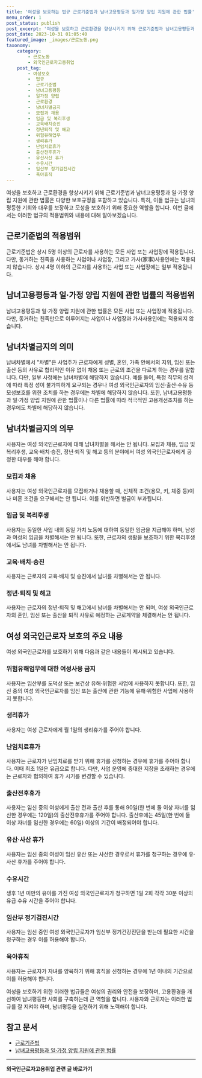 ```yaml
---
title: '여성을 보호하는 법규 근로기준법과 남녀고용평등과 일가정 양립 지원에 관한 법률'
menu_order: 1
post_status: publish
post_excerpt: '여성을 보호하고 근로환경을 향상시키기 위해 근로기준법과 남녀고용평등과 일 가정 양립 지원에 관한 법률은 다양한 보호규정을 포함하고 있습니다. 특히, 이들 법규는 남녀의 평등한 기회와 대우를 보장하고 모성을 보호하기 위해 중요한 역할을 합니다. 이번 글에서는 이러한 법규의 적용범위와 내용에 대해 알아보겠습니다.'
post_date: 2023-10-31 01:05:40
featured_image: _images/근로노동.png
taxonomy:
    category:
        - 근로노동
        - 외국인근로자고용취업
    post_tag:
        - 여성보호
        -  법규
        -  근로기준법
        -  남녀고용평등
        -  일가정 양립
        -  근로환경
        -  남녀차별금지
        -  모집과 채용
        -  임금 및 복리후생
        -  교육배치승진
        -  정년퇴직 및 해고
        -  위험유해업무
        -  생리휴가
        -  난임치료휴가
        -  출산전후휴가
        -  유산사산 휴가
        -  수유시간
        -  임산부 정기검진시간
        -  육아휴직
---
```



여성을 보호하고 근로환경을 향상시키기 위해 근로기준법과 남녀고용평등과 일·가정 양립 지원에 관한 법률은 다양한 보호규정을 포함하고 있습니다. 특히, 이들 법규는 남녀의 평등한 기회와 대우를 보장하고 모성을 보호하기 위해 중요한 역할을 합니다. 이번 글에서는 이러한 법규의 적용범위와 내용에 대해 알아보겠습니다.

## 근로기준법의 적용범위
근로기준법은 상시 5명 이상의 근로자를 사용하는 모든 사업 또는 사업장에 적용됩니다. 다만, 동거하는 친족을 사용하는 사업이나 사업장, 그리고 가사(家事)사용인에는 적용되지 않습니다. 상시 4명 이하의 근로자를 사용하는 사업 또는 사업장에는 일부 적용됩니다.

## 남녀고용평등과 일·가정 양립 지원에 관한 법률의 적용범위
남녀고용평등과 일·가정 양립 지원에 관한 법률은 모든 사업 또는 사업장에 적용됩니다. 다만, 동거하는 친족만으로 이루어지는 사업이나 사업장과 가사사용인에는 적용되지 않습니다.

## 남녀차별금지의 의미
남녀차별에서 "차별"은 사업주가 근로자에게 성별, 혼인, 가족 안에서의 지위, 임신 또는 출산 등의 사유로 합리적인 이유 없이 채용 또는 근로의 조건을 다르게 하는 경우를 말합니다. 다만, 일부 사정에는 남녀차별에 해당하지 않습니다. 예를 들어, 특정 직무의 성격에 따라 특정 성이 불가피하게 요구되는 경우나 여성 외국인근로자의 임신·출산·수유 등 모성보호를 위한 조치를 하는 경우에는 차별에 해당하지 않습니다. 또한, 남녀고용평등과 일·가정 양립 지원에 관한 법률이나 다른 법률에 따라 적극적인 고용개선조치를 하는 경우에도 차별에 해당하지 않습니다.

## 남녀차별금지의 의무
사용자는 여성 외국인근로자에 대해 남녀차별을 해서는 안 됩니다. 모집과 채용, 임금 및 복리후생, 교육·배치·승진, 정년·퇴직 및 해고 등의 분야에서 여성 외국인근로자에게 공정한 대우를 해야 합니다.

### 모집과 채용
사용자는 여성 외국인근로자를 모집하거나 채용할 때, 신체적 조건(용모, 키, 체중 등)이나 미혼 조건을 요구해서는 안 됩니다. 이를 위반하면 벌금이 부과됩니다.

### 임금 및 복리후생
사용자는 동일한 사업 내의 동일 가치 노동에 대하여 동일한 임금을 지급해야 하며, 남성과 여성의 임금을 차별해서는 안 됩니다. 또한, 근로자의 생활을 보조하기 위한 복리후생에서도 남녀를 차별해서는 안 됩니다.

### 교육·배치·승진
사용자는 근로자의 교육·배치 및 승진에서 남녀를 차별해서는 안 됩니다.

### 정년·퇴직 및 해고
사용자는 근로자의 정년·퇴직 및 해고에서 남녀를 차별해서는 안 되며, 여성 외국인근로자의 혼인, 임신 또는 출산을 퇴직 사유로 예정하는 근로계약을 체결해서는 안 됩니다.

## 여성 외국인근로자 보호의 주요 내용
여성 외국인근로자를 보호하기 위해 다음과 같은 내용들이 제시되고 있습니다.

### 위험유해업무에 대한 여성사용 금지
사용자는 임산부를 도덕상 또는 보건상 유해·위험한 사업에 사용하지 못합니다. 또한, 임신 중의 여성 외국인근로자를 임신 또는 출산에 관한 기능에 유해·위험한 사업에 사용하지 못합니다.

### 생리휴가
사용자는 여성 근로자에게 월 1일의 생리휴가를 주어야 합니다.

### 난임치료휴가
사용자는 근로자가 난임치료를 받기 위해 휴가를 신청하는 경우에 휴가를 주어야 합니다. 이때 최초 1일은 유급으로 합니다. 다만, 사업 운영에 중대한 지장을 초래하는 경우에는 근로자와 협의하여 휴가 시기를 변경할 수 있습니다.

### 출산전후휴가
사용자는 임신 중의 여성에게 출산 전과 출산 후를 통해 90일(한 번에 둘 이상 자녀를 임신한 경우에는 120일)의 출산전후휴가를 주어야 합니다. 출산후에는 45일(한 번에 둘 이상 자녀를 임신한 경우에는 60일) 이상의 기간이 배정되어야 합니다.

### 유산·사산 휴가
사용자는 임신 중의 여성이 임신 유산 또는 사산한 경우로서 휴가를 청구하는 경우에 유·사산 휴가를 주어야 합니다.

### 수유시간
생후 1년 미만의 유아를 가진 여성 외국인근로자가 청구하면 1일 2회 각각 30분 이상의 유급 수유 시간을 주어야 합니다.

### 임산부 정기검진시간
사용자는 임신 중인 여성 외국인근로자가 임신부 정기건강진단을 받는데 필요한 시간을 청구하는 경우 이를 허용해야 합니다.

### 육아휴직
사용자는 근로자가 자녀를 양육하기 위해 휴직을 신청하는 경우에 1년 이내의 기간으로 이를 허용해야 합니다.

여성을 보호하기 위한 이러한 법규들은 여성의 권리와 안전을 보장하며, 고용환경을 개선하여 남녀평등한 사회를 구축하는데 큰 역할을 합니다. 사용자와 근로자는 이러한 법규를 잘 지켜야 하며, 남녀평등을 실현하기 위해 노력해야 합니다.

## 참고 문서
- [근로기준법](링크1)
- [남녀고용평등과 일·가정 양립 지원에 관한 법률](링크2)

[링크1]: https://example.com
[링크2]: https://example.com
<!-- wp:separator -->
<hr class="wp-block-separator has-alpha-channel-opacity"/>
<!-- /wp:separator -->

<!-- wp:group {"backgroundColor":"base","layout":{"type":"constrained"}} -->
<div class="wp-block-group has-base-background-color has-background"><!-- wp:paragraph {"align":"center","fontSize":"medium"} -->
<p class="has-text-align-center has-large-font-size"><strong>외국인근로자고용취업 관련 글 바로가기</strong></p>
<!-- /wp:paragraph -->


<!-- wp:latest-posts
{"categories":[{"id":10884,"count":19,"description":"","link":"https://uknowlaw.com/category/%ec%99%b8%ea%b5%ad%ec%9d%b8%ea%b7%bc%eb%a1%9c%ec%9e%90%ea%b3%a0%ec%9a%a9%ec%b7%a8%ec%97%85/","name":"외국인근로자고용취업","slug":"외국인근로자고용취업","taxonomy":"category","parent":0,"meta":[],"_links":{"self":[{"href":"https://uknowlaw.com/wp-json/wp/v2/categories/10884"}],"collection":[{"href":"https://uknowlaw.com/wp-json/wp/v2/categories"}],"about":[{"href":"https://uknowlaw.com/wp-json/wp/v2/taxonomies/category"}],"wp:post_type":[{"href":"https://uknowlaw.com/wp-json/wp/v2/posts?categories=10884"}],"curies":[{"name":"wp","href":"https://api.w.org/{rel}","templated":true}]}}],"postsToShow":100,"excerptLength":28,"postLayout":"grid","columns":2,"featuredImageAlign":"left","featuredImageSizeSlug":"large","fontSize":18px} /--></div>
<!-- /wp:group -->